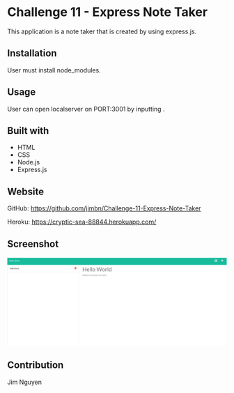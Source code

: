 # Challenge 11 - Express Note Taker

This application is a note taker that is created by using express.js.


## Installation

User must install node_modules.

## Usage

User can open localserver on PORT:3001 by inputting <node server.js>.

## Built with
* HTML
* CSS
* Node.js
* Express.js

## Website
GitHub: https://github.com/jimbn/Challenge-11-Express-Note-Taker

Heroku: https://cryptic-sea-88844.herokuapp.com/

## Screenshot
![Screenshot of Application](assets/screenshots/screenshot-01.png)

## Contribution
Jim Nguyen